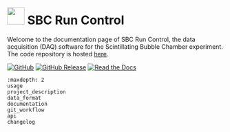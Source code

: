# <img src="_static/sbc_icon.png" width=40 height=40> SBC Run Control

Welcome to the documentation page of SBC Run Control, the data acquisition (DAQ) software for the Scintillating Bubble Chamber experiment. The code repository is hosted [here](https://github.com/SBC-Collaboration/SBC-RunControl).

[![GitHub](https://img.shields.io/badge/GitHub-gray?&logo=github&logoColor=white)](https://github.com/SBC-Collaboration/SBC-RunControl)
[![GitHub Release](https://img.shields.io/github/v/release/SBC-Collaboration/SBC-RunControl)](https://github.com/SBC-Collaboration/SBC-RunControl/releases/latest)
[![Read the Docs](https://img.shields.io/readthedocs/runcontrol/latest)](https://runcontrol.readthedocs.io/en/latest/)

```{toctree}
:maxdepth: 2
usage
project_description
data_format
documentation
git_workflow
api
changelog
```
